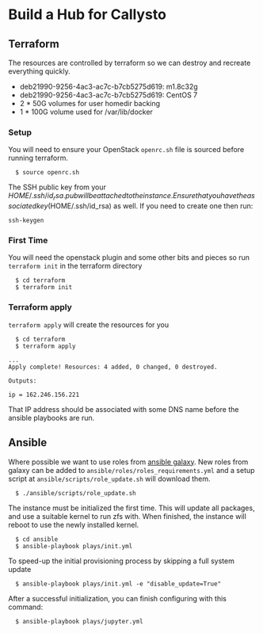 # Build a Hub for Callysto

## Terraform
The resources are controlled by terraform so we can destroy and recreate
everything quickly.

 * deb21990-9256-4ac3-ac7c-b7cb5275d619: m1.8c32g
 * deb21990-9256-4ac3-ac7c-b7cb5275d619: CentOS 7
 * 2 * 50G volumes for user homedir backing
 * 1 * 100G volume used for /var/lib/docker

### Setup
You will need to ensure your OpenStack `openrc.sh` file is sourced before running
 terraform.
```
  $ source openrc.sh
```

The SSH public key from your $HOME/.ssh/id_rsa.pub will be attached to the instance.
Ensure that you have the associated key ($HOME/.ssh/id_rsa) as well. If you need to
create one then run:
```
ssh-keygen
```

### First Time
You will need the openstack plugin and some other bits and pieces so run
`terraform init` in the terraform directory
```
  $ cd terraform
  $ terraform init
```

### Terraform apply
`terraform apply` will create the resources for you
```
  $ cd terraform
  $ terraform apply

...
Apply complete! Resources: 4 added, 0 changed, 0 destroyed.

Outputs:

ip = 162.246.156.221
```
That IP address should be associated with some DNS name before the ansible
playbooks are run.


## Ansible
Where possible we want to use roles from [ansible
galaxy](https://galaxy.ansible.com). New roles from galaxy can be added to
`ansible/roles/roles_requirements.yml` and a setup script at
`ansible/scripts/role_update.sh` will download them.

```
  $ ./ansible/scripts/role_update.sh
```

The instance must be initialized the first time. This will update all packages,
and use a suitable kernel to run zfs with. When finished, the instance will reboot
to use the newly installed kernel.
```
  $ cd ansible
  $ ansible-playbook plays/init.yml
```

To speed-up the initial provisioning process by skipping a full system update
```
  $ ansible-playbook plays/init.yml -e "disable_update=True"
```

After a successful initialization, you can finish configuring with this command:
```
  $ ansible-playbook plays/jupyter.yml
```
